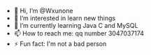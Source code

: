 - 👋 Hi, I’m @Wxunone
- 👀 I’m interested in learn new things
- 🌱 I’m currently learning Java  C and MySQL
- 📫 How to reach me: qq number 3047037174
- ⚡ Fun fact: I'm not a bad person

<!---
Wxunone/Wxunone is a ✨ special ✨ repository because its `README.md` (this file) appears on your GitHub profile.
You can click the Preview link to take a look at your changes.
--->
